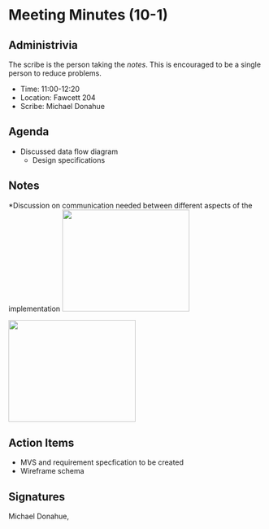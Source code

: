 
# Meeting Minutes (10-1)

## Administrivia
The scribe is the person taking the _notes_. This is encouraged to be a single person to reduce problems.
* Time: 11:00-12:20
* Location: Fawcett 204
* Scribe: Michael Donahue

## Agenda
* Discussed data flow diagram 
  * Design specifications

## Notes
*Discussion on communication needed between different aspects of the implementation 
<img src="./Images/IMG_0003.jpg" width=250 height=200>

<img src="./Images/IMG_0005.jpg" width=250 height=200>



## Action Items
* MVS and requirement specfication to be created 
* Wireframe schema 

## Signatures
Michael Donahue, 
